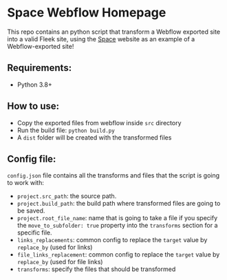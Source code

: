 # Space Webflow Homepage
This repo contains an python script that transform a Webflow exported site into a valid Fleek site, using the [Space](https://space.storage/) website as an example of a Webflow-exported site!

## Requirements:

- Python 3.8+

## How to use:

- Copy the exported files from webflow inside `src` directory
- Run the build file: `python build.py`
- A `dist` folder will be created with the transformed files

## Config file:
`config.json` file contains all the transforms and files that the script is going to work with:

- `project.src_path`: the source path.
- `project.build_path`: the build path where transformed files are going to be saved.
- `project.root_file_name`: name that is going to take a file if you specify the `move_to_subfolder: true` property into the `transforms` section for a specific file.
- `links_replacements`: common config to replace the `target` value by `replace_by` (used for links)
- `file_links_replacement`: common config to replace the `target` value by `replace_by` (used for file links)
- `transforms`: specify the files that should be transformed
